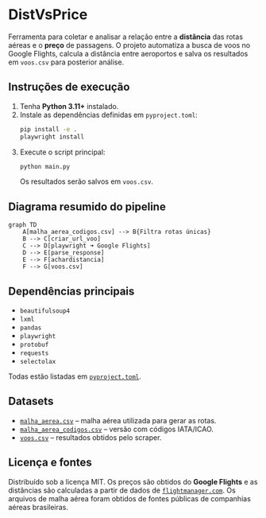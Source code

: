 # DistVsPrice
 

Ferramenta para coletar e analisar a relação entre a **distância** das rotas aéreas e o **preço** de passagens. O projeto automatiza a busca de voos no Google Flights, calcula a distância entre aeroportos e salva os resultados em `voos.csv` para posterior análise.

## Instruções de execução

1. Tenha **Python 3.11+** instalado.
2. Instale as dependências definidas em `pyproject.toml`:
   ```bash
   pip install -e .
   playwright install
   ```
3. Execute o script principal:
   ```bash
   python main.py
   ```
   Os resultados serão salvos em `voos.csv`.

## Diagrama resumido do pipeline

```mermaid
graph TD
    A[malha_aerea_codigos.csv] --> B{Filtra rotas únicas}
    B --> C[criar_url_voo]
    C --> D[playwright ➜ Google Flights]
    D --> E[parse_response]
    E --> F[achardistancia]
    F --> G[voos.csv]
```

## Dependências principais

- `beautifulsoup4`
- `lxml`
- `pandas`
- `playwright`
- `protobuf`
- `requests`
- `selectolax`

Todas estão listadas em [`pyproject.toml`](./pyproject.toml).

## Datasets

- [`malha_aerea.csv`](./malha_aerea.csv) – malha aérea utilizada para gerar as rotas.
- [`malha_aerea_codigos.csv`](./malha_aerea_codigos.csv) – versão com códigos IATA/ICAO.
- [`voos.csv`](./voos.csv) – resultados obtidos pelo scraper.

## Licença e fontes

Distribuído sob a licença MIT. Os preços são obtidos do **Google Flights** e as distâncias são calculadas a partir de dados de [`flightmanager.com`](https://www.flightmanager.com/). Os arquivos de malha aérea foram obtidos de fontes públicas de companhias aéreas brasileiras.